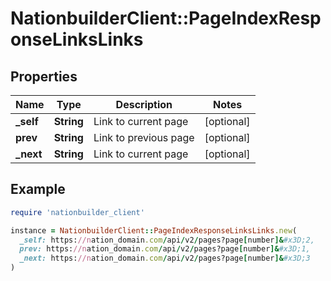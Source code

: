 # NationbuilderClient::PageIndexResponseLinksLinks

## Properties

| Name | Type | Description | Notes |
| ---- | ---- | ----------- | ----- |
| **_self** | **String** | Link to current page | [optional] |
| **prev** | **String** | Link to previous page | [optional] |
| **_next** | **String** | Link to current page | [optional] |

## Example

```ruby
require 'nationbuilder_client'

instance = NationbuilderClient::PageIndexResponseLinksLinks.new(
  _self: https://nation_domain.com/api/v2/pages?page[number]&#x3D;2,
  prev: https://nation_domain.com/api/v2/pages?page[number]&#x3D;1,
  _next: https://nation_domain.com/api/v2/pages?page[number]&#x3D;3
)
```

